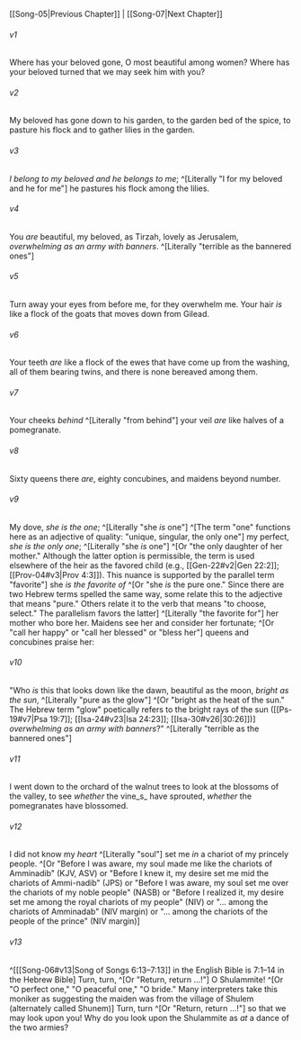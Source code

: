 ﻿---
aliases:
  - Song of Solomon 6
---

[[Song-05|Previous Chapter]] | [[Song-07|Next Chapter]]

###### v1
Where has your beloved gone,
O most beautiful among women?
Where has your beloved turned
that we may seek him with you?

###### v2
My beloved has gone down to his garden,
to the garden bed of the spice,
to pasture his flock and to gather lilies in the garden.

###### v3
_I belong to my beloved and he belongs to me_; ^[Literally "I for my beloved and he for me"]
he pastures his flock among the lilies.

###### v4
You _are_ beautiful, my beloved, as Tirzah,
lovely as Jerusalem,
_overwhelming as an army with banners_. ^[Literally "terrible as the bannered ones"]

###### v5
Turn away your eyes from before me,
for they overwhelm me.
Your hair _is_ like a flock of the goats
that moves down from Gilead.

###### v6
Your teeth _are_ like a flock of the ewes
that have come up from the washing,
all of them bearing twins,
and there is none bereaved among them.

###### v7
Your cheeks _behind_ ^[Literally "from behind"] your veil
_are_ like halves of a pomegranate.

###### v8
Sixty queens there _are_, eighty concubines,
and maidens beyond number.

###### v9
My dove, _she is the one_; ^[Literally "she _is_ one"] ^[The term "one" functions here as an adjective of quality: "unique, singular, the only one"]
my perfect, _she is the only one_; ^[Literally "she _is_ one"] ^[Or "the only daughter of her mother." Although the latter option is permissible, the term is used elsewhere of the heir as the favored child (e.g., [[Gen-22#v2|Gen 22:2]]; [[Prov-04#v3|Prov 4:3]]). This nuance is supported by the parallel term "favorite"]
she _is_ _the favorite of_ ^[Or "she _is_ the pure one." Since there are two Hebrew terms spelled the same way, some relate this to the adjective that means "pure." Others relate it to the verb that means "to choose, select." The parallelism favors the latter] ^[Literally "the favorite for"] her mother who bore her.
Maidens see her and consider her fortunate; ^[Or "call her happy" or "call her blessed" or "bless her"]
queens and concubines praise her:

###### v10
"Who _is_ this that looks down like the dawn,
beautiful as the moon,
_bright as the sun_, ^[Literally "pure as the glow"] ^[Or "bright as the heat of the sun." The Hebrew term "glow" poetically refers to the bright rays of the sun ([[Ps-19#v7|Psa 19:7]]; [[Isa-24#v23|Isa 24:23]]; [[Isa-30#v26|30:26]])]
_overwhelming as an army with banners_?" ^[Literally "terrible as the bannered ones"]

###### v11
I went down to the orchard of the walnut trees
to look at the blossoms of the valley,
to see _whether_ the vine_s_ have sprouted,
_whether_ the pomegranates have blossomed.

###### v12
I did not know my _heart_ ^[Literally "soul"] set me
_in_ a chariot of my princely people. ^[Or "Before I was aware, my soul made me like the chariots of Amminadib" (KJV, ASV) or "Before I knew it, my desire set me mid the chariots of Ammi-nadib" (JPS) or "Before I was aware, my soul set me over the chariots of my noble people" (NASB) or "Before I realized it, my desire set me among the royal chariots of my people" (NIV) or "… among the chariots of Amminadab" (NIV margin) or "… among the chariots of the people of the prince" (NIV margin)]

###### v13
 ^[[[Song-06#v13|Song of Songs 6:13–7:13]] in the English Bible is 7:1–14 in the Hebrew Bible] Turn, turn, ^[Or "Return, return …!"] O Shulammite! ^[Or "O perfect one," "O peaceful one," "O bride." Many interpreters take this moniker as suggesting the maiden was from the village of Shulem (alternately called Shunem)]
Turn, turn ^[Or "Return, return …!"] so that we may look upon you!
Why do you look upon the Shulammite
as _at_ a dance of the two armies?
